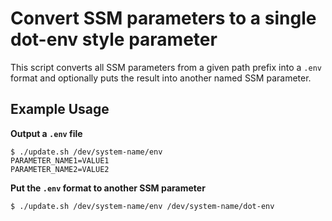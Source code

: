 # Convert SSM parameters to a single dot-env style parameter

This script converts all SSM parameters from a given path prefix into a `.env` format and optionally puts the result into another named SSM parameter.

## Example Usage

**Output a `.env` file**
```
$ ./update.sh /dev/system-name/env
PARAMETER_NAME1=VALUE1
PARAMETER_NAME2=VALUE2
```

**Put the `.env` format to another SSM parameter**
```
$ ./update.sh /dev/system-name/env /dev/system-name/dot-env
```
